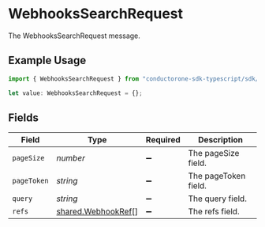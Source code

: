 # WebhooksSearchRequest

The WebhooksSearchRequest message.

## Example Usage

```typescript
import { WebhooksSearchRequest } from "conductorone-sdk-typescript/sdk/models/shared";

let value: WebhooksSearchRequest = {};
```

## Fields

| Field                                                           | Type                                                            | Required                                                        | Description                                                     |
| --------------------------------------------------------------- | --------------------------------------------------------------- | --------------------------------------------------------------- | --------------------------------------------------------------- |
| `pageSize`                                                      | *number*                                                        | :heavy_minus_sign:                                              | The pageSize field.                                             |
| `pageToken`                                                     | *string*                                                        | :heavy_minus_sign:                                              | The pageToken field.                                            |
| `query`                                                         | *string*                                                        | :heavy_minus_sign:                                              | The query field.                                                |
| `refs`                                                          | [shared.WebhookRef](../../../sdk/models/shared/webhookref.md)[] | :heavy_minus_sign:                                              | The refs field.                                                 |